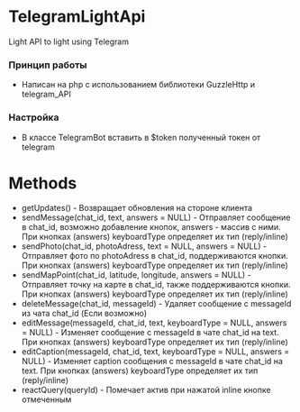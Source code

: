 # TelegramLightApi
Light API to light using Telegram

### Принцип работы

* Написан на php с использованием библиотеки GuzzleHttp и telegram_API

### Настройка

* В классе TelegramBot вставить в $token полученный токен от telegram

# Methods

* getUpdates() - Возвращает обновления на стороне клиента
* sendMessage(chat_id, text, answers = NULL) - Отправляет сообщение в chat_id, возможно добавление кнопок, answers - массив с ними. При кнопках (answers) keyboardType определяет их тип (reply/inline)
* sendPhoto(chat_id, photoAdress, text = NULL, answers = NULL) - Отправляет фото по photoAdress в chat_id, поддерживаются кнопки. При кнопках (answers) keyboardType определяет их тип (reply/inline)
* sendMapPoint(chat_id, latitude, longitude, answers = NULL) - Отправляет точку на карте в chat_id, также поддерживаются кнопки. При кнопках (answers) keyboardType определяет их тип (reply/inline)
* deleteMessage(chat_id, messageId) - Удаляет сообщение с messageId из чата chat_id (Если возможно)
* editMessage(messageId, chat_id, text, keyboardType = NULL, answers = NULL) - Изменяет сообщение с messageId в чате chat_id на text. При кнопках (answers) keyboardType определяет их тип (reply/inline)
* editCaption(messageId, chat_id, text, keyboardType = NULL, answers = NULL) - Изменяет caption сообщения с messageId в чате chat_id на text. При кнопках (answers) keyboardType определяет их тип (reply/inline)
* reactQuery(queryId) - Помечает актив при нажатой inline кнопке отмеченным
